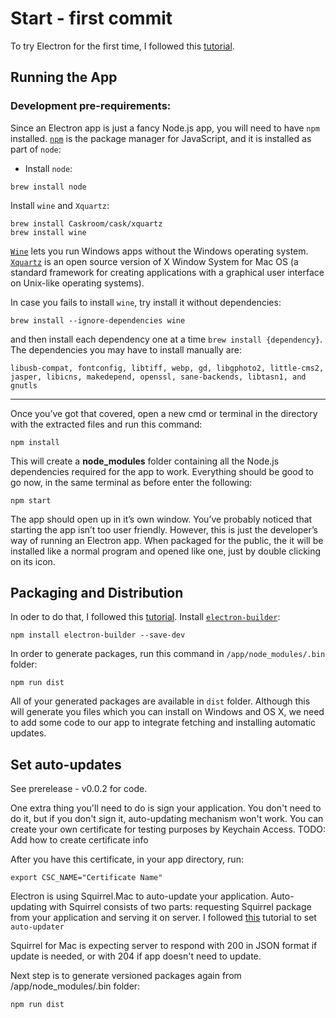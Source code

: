 # Start - first commit

To try Electron for the first time, I followed this [tutorial](http://tutorialzine.com/2015/12/creating-your-first-desktop-app-with-html-js-and-electron/).
## Running the App

### Development pre-requirements:

Since an Electron app is just a fancy Node.js app, you will need to have `npm` installed. [`npm`](https://docs.npmjs.com/getting-started/what-is-npm) is the package manager for JavaScript, and it is installed as part of `node`:
- Install `node`:
```
brew install node
```
Install `wine` and `Xquartz`:
```
brew install Caskroom/cask/xquartz
brew install wine
```
[`Wine`](https://www.davidbaumgold.com/tutorials/wine-mac/) lets you run Windows apps without the Windows operating system.
[`Xquartz`](https://en.wikipedia.org/wiki/XQuartz) is an open source version of X Window System for Mac OS (a standard framework for creating applications with a graphical user interface on Unix-like operating systems).

In case you fails to install `wine`, try install it without dependencies:
```
brew install --ignore-dependencies wine
```
and then install each dependency one at a time `brew install {dependency}`. The dependencies you may have to install manually are:
```
libusb-compat, fontconfig, libtiff, webp, gd, libgphoto2, little-cms2, jasper, libicns, makedepend, openssl, sane-backends, libtasn1, and gnutls
```
---

Once you’ve got that covered, open a new cmd or terminal in the directory with the extracted files and run this command:
```
npm install
```
This will create a **node_modules** folder containing all the Node.js dependencies required for the app to work. Everything should be good to go now, in the same terminal as before enter the following:
```
npm start
```
The app should open up in it’s own window. You’ve probably noticed that starting the app isn’t too user friendly. However, this is just the developer’s way of running an Electron app. When packaged for the public, the it will be installed like a normal program and opened like one, just by double clicking on its icon.

## Packaging and Distribution

In oder to do that, I followed this [tutorial](http://electron.rocks/electron-builder-explained/).
Install [`electron-builder`](https://www.npmjs.com/package/electron-builder):
```
npm install electron-builder --save-dev
```
In order to generate packages, run this command in `/app/node_modules/.bin` folder:
```
npm run dist
```

All of your generated packages are available in `dist` folder. Although this will generate you files which you can install on Windows and OS X, we need to add some code to our app to integrate fetching and installing automatic updates.

## Set auto-updates
See prerelease - v0.0.2 for code.

One extra thing you'll need to do is sign your application. You don't need to do it, but if you don't sign it, auto-updating mechanism won't work.
You can create your own certificate for testing purposes by Keychain Access.
TODO: Add how to create certificate info

After you have this certificate, in your app directory, run:
```
export CSC_NAME="Certificate Name"
```

Electron is using Squirrel.Mac to auto-update your application. Auto-updating with Squirrel consists of two parts: requesting Squirrel package from your application and serving it on server.
I followed [this](http://electron.rocks/publishing-for-os-x/) tutorial to set `auto-updater`

Squirrel for Mac is expecting server to respond with 200 in JSON format if update is needed, or with 204 if app doesn't need to update.

Next step is to generate versioned packages again from /app/node_modules/.bin folder:
````
npm run dist
````
